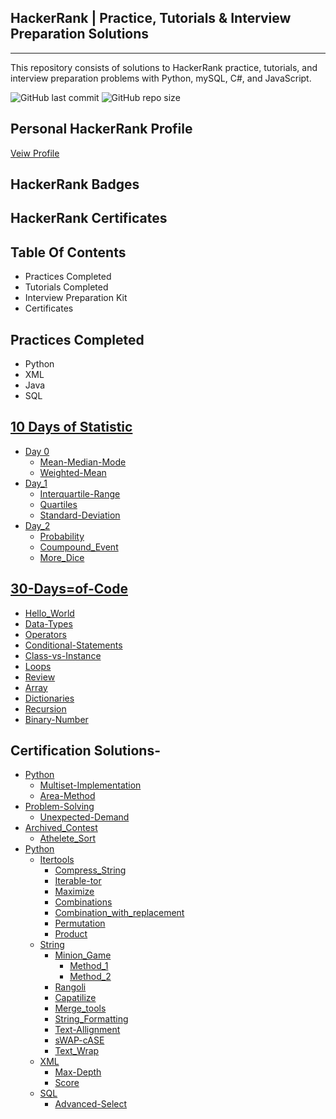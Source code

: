 **HackerRank | Practice, Tutorials & Interview Preparation Solutions**
----------------------------
----------------------------
This repository consists of solutions to HackerRank practice, tutorials, and interview preparation problems with Python, mySQL, C#, and JavaScript.

![GitHub last commit](https://img.shields.io/github/last-commit/sanskritilakhmani/Hackerrank)
![GitHub repo size](https://img.shields.io/github/repo-size/sanskritilakhmani/Hackerrank)

Personal HackerRank Profile
----------------------------
[Veiw Profile](https://www.hackerrank.com/sanskriti_lakhm1?hr_r=1)

HackerRank Badges
--------------------


HackerRank Certificates
------------------------

Table Of Contents
-----------------
* Practices Completed
* Tutorials Completed
* Interview Preparation Kit
* Certificates

Practices Completed
----------------------
* Python
* XML
* Java
* SQL

[10 Days of Statistic](https://github.com/sanskritilakhmani/Hackerrank/tree/main/10_Days_of_Statistics)
----------------------------
* [Day 0](https://github.com/sanskritilakhmani/Hackerrank/tree/main/10_Days_of_Statistics/Day0)
  * [Mean-Median-Mode](https://github.com/sanskritilakhmani/Hackerrank/blob/main/10_Days_of_Statistics/Day0/Mean_Median_Mode.py)
  * [Weighted-Mean](https://github.com/sanskritilakhmani/Hackerrank/blob/main/10_Days_of_Statistics/Day0/Weighted_Mean.py)
* [Day_1](https://github.com/sanskritilakhmani/Hackerrank/tree/main/10_Days_of_Statistics/Day1)
  * [Interquartile-Range](https://github.com/sanskritilakhmani/Hackerrank/blob/main/10_Days_of_Statistics/Day1/Interquartile%20Range.py)
  * [Quartiles](https://github.com/sanskritilakhmani/Hackerrank/blob/main/10_Days_of_Statistics/Day1/Quartiles.py)
  * [Standard-Deviation](https://github.com/sanskritilakhmani/Hackerrank/blob/main/10_Days_of_Statistics/Day1/Standard_Deviation.py)
* [Day_2](https://github.com/sanskritilakhmani/Hackerrank/tree/main/10_Days_of_Statistics/Day2)
	* [Probability](https://github.com/sanskritilakhmani/Hackerrank/blob/main/10_Days_of_Statistics/Day2/Basic_Probability.py)
	*	[Coumpound_Event](https://github.com/sanskritilakhmani/Hackerrank/blob/main/10_Days_of_Statistics/Day2/Compound_Event_Probability.py)
	*	[More_Dice](https://github.com/sanskritilakhmani/Hackerrank/blob/main/10_Days_of_Statistics/Day2/More_Dice.py)

[30-Days=of-Code](https://github.com/sanskritilakhmani/Hackerrank/tree/main/30-Days-of-Code)
---------------------------------------------------
* [Hello_World](https://github.com/sanskritilakhmani/Hackerrank/blob/main/30-Days-of-Code/Day0:_Hello_World)
* [Data-Types](https://github.com/sanskritilakhmani/Hackerrank/blob/main/30-Days-of-Code/Day1:_Data_Types)
* [Operators](https://github.com/sanskritilakhmani/Hackerrank/blob/main/30-Days-of-Code/Day2:_Operators+)
* [Conditional-Statements](https://github.com/sanskritilakhmani/Hackerrank/blob/main/30-Days-of-Code/Day3:_Intro_to_Conditional_Statements.py)
* [Class-vs-Instance](https://github.com/sanskritilakhmani/Hackerrank/blob/main/30-Days-of-Code/Day4:_Class_vs_Instance)
* [Loops](https://github.com/sanskritilakhmani/Hackerrank/blob/main/30-Days-of-Code/Day5:_Loops)
* [Review](https://github.com/sanskritilakhmani/Hackerrank/blob/main/30-Days-of-Code/Day6:_Review)
* [Array](https://github.com/sanskritilakhmani/Hackerrank/blob/main/30-Days-of-Code/Day7:_Arrays)
* [Dictionaries](https://github.com/sanskritilakhmani/Hackerrank/blob/main/30-Days-of-Code/Day8:_Dictionaries_%26_Map)
* [Recursion](https://github.com/sanskritilakhmani/Hackerrank/blob/main/30-Days-of-Code/Day9:_Recursion_3.py)
* [Binary-Number](https://github.com/sanskritilakhmani/Hackerrank/blob/main/30-Days-of-Code/Day10:_Binary_Numbers.py)

Certification Solutions-
--------------------------------
* [Python](https://github.com/sanskritilakhmani/Hackerrank/tree/main/Certification_Test_Python/Basic)
	* [Multiset-Implementation](https://github.com/sanskritilakhmani/Hackerrank/blob/main/Certification_Test_Python/Basic/Multiset_Implementation)
	* [Area-Method](https://github.com/sanskritilakhmani/Hackerrank/blob/main/Certification_Test_Python/Basic/Shape_class_with_area_method)
* [Problem-Solving](https://github.com/sanskritilakhmani/Hackerrank/tree/main/Certification_test_problem_solving/Basic)
	* [Unexpected-Demand](https://github.com/sanskritilakhmani/Hackerrank/blob/main/Certification_test_problem_solving/Basic/Unexpected_Demand)
* [Archived_Contest](https://github.com/sanskritilakhmani/Hackerrank/tree/main/Contest_Archieved/Pythonist)
	* [Athelete_Sort](https://github.com/sanskritilakhmani/Hackerrank/blob/main/Contest_Archieved/Pythonist/Athlete_Sort)
* [Python](https://github.com/sanskritilakhmani/Hackerrank/tree/main/Python)
	* [Itertools](https://github.com/sanskritilakhmani/Hackerrank/tree/main/Python/Itertools)
		* [Compress_String](https://github.com/sanskritilakhmani/Hackerrank/blob/main/Python/Itertools/Compress_the_string.py)
		* [Iterable-tor](https://github.com/sanskritilakhmani/Hackerrank/blob/main/Python/Itertools/Iterables_%26_Iterators.py)
		* [Maximize](https://github.com/sanskritilakhmani/Hackerrank/blob/main/Python/Itertools/Maximize_it.py)
		* [Combinations](https://github.com/sanskritilakhmani/Hackerrank/blob/main/Python/Itertools/itertools.combinations().py)
		* [Combination_with_replacement](https://github.com/sanskritilakhmani/Hackerrank/blob/main/Python/Itertools/itertools.combinations_with_replacement().py)
		* [Permutation](https://github.com/sanskritilakhmani/Hackerrank/blob/main/Python/Itertools/itertools.permutations().py)
		* [Product](https://github.com/sanskritilakhmani/Hackerrank/blob/main/Python/Itertools/itertools.product().py)
	* [String](https://github.com/sanskritilakhmani/Hackerrank/tree/main/Python/String)
		* [Minion_Game](https://github.com/sanskritilakhmani/Hackerrank/tree/main/Python/String/The%20Minion%20Game)
			* [Method_1](https://github.com/sanskritilakhmani/Hackerrank/blob/main/Python/String/The%20Minion%20Game/Python2.py)
			* [Method_2](https://github.com/sanskritilakhmani/Hackerrank/blob/main/Python/String/The%20Minion%20Game/Python3.py)
		* [Rangoli](https://github.com/sanskritilakhmani/Hackerrank/blob/main/Python/String/Alphabet_rangoli.py)
		* [Capatilize](https://github.com/sanskritilakhmani/Hackerrank/blob/main/Python/String/Capatilize.py)
		* [Merge_tools](https://github.com/sanskritilakhmani/Hackerrank/blob/main/Python/String/Merge_the_tools.py)
		* [String_Formatting](https://github.com/sanskritilakhmani/Hackerrank/blob/main/Python/String/String_Formatting.py)
		* [Text-Allignment](https://github.com/sanskritilakhmani/Hackerrank/blob/main/Python/String/Text_Allignment.py)
		* [sWAP-cASE](https://github.com/sanskritilakhmani/Hackerrank/blob/main/Python/String/sWAP_cASE.py)
		* [Text_Wrap](https://github.com/sanskritilakhmani/Hackerrank/blob/main/Python/String/Text_Wrap.py)
	* [XML](https://github.com/sanskritilakhmani/Hackerrank/tree/main/Python/XML)
		* [Max-Depth](https://github.com/sanskritilakhmani/Hackerrank/blob/main/Python/XML/XML2%20-%20Find%20the%20Maximum%20Depth.xml)
		* [Score](https://github.com/sanskritilakhmani/Hackerrank/blob/main/Python/XML/xml_1:Find_the%20_score.xml)
	* [SQL](https://github.com/sanskritilakhmani/Hackerrank/tree/main/SQL)
		* [Advanced-Select](https://github.com/sanskritilakhmani/Hackerrank/tree/main/SQL/Advanced_Select)	







